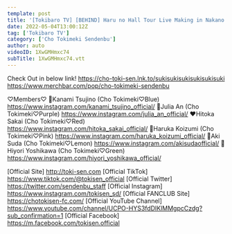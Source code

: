 ```yaml
---
template: post
title: '[Tokibaro TV] [BEHIND] Haru no Hall Tour Live Making in Nakano Sunplaza Hall / epi.173'
date: 2022-05-04T13:00:12Z
tag: ['Tokibaro TV']
category: ['Cho Tokimeki Sendenbu']
author: auto 
videoID: 1XwGMHmxc74
subTitle: 1XwGMHmxc74.vtt
---
```

Check Out in below link!
https://cho-toki-sen.lnk.to/sukisukisukisukisukisuki
https://www.merchbar.com/pop/cho-tokimeki-sendenbu

♡Members♡
💙Kanami Tsujino (Cho Tokimeki♡Blue) https://www.instagram.com/kanami_tsujino_official/
💜Julia An (Cho Tokimeki♡Purple) https://www.instagram.com/julia_an_official/
❤️Hitoka Sakai (Cho Tokimeki♡Red) https://www.instagram.com/hitoka_sakai_official/
💖Haruka Koizumi (Cho Tokimeki♡Pink) https://www.instagram.com/haruka_koizumi_official/
💛Aki Suda (Cho Tokimeki♡Lemon) https://www.instagram.com/akisudaofficial/
💚Hiyori Yoshikawa (Cho Tokimeki♡Green) https://www.instagram.com/hiyori_yoshikawa_official/

[Official Site] http://toki-sen.com
[Official TikTok] https://www.tiktok.com/@tokisen_official
[Official Twitter] https://twitter.com/sendenbu_staff
[Official Instagram] https://www.instagram.com/tokisen_sd/
[Official FANCLUB Site] https://chotokisen-fc.com/
[Official YouTube Channel] https://www.youtube.com/channel/UCPO-HYS3fdDIKlMMgpcCzdg?sub_confirmation=1
[Official Facebook] https://m.facebook.com/tokisen.official